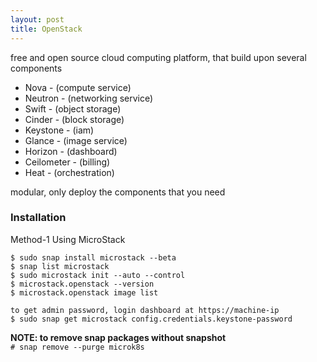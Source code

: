 ```yaml
---
layout: post
title: OpenStack
---
```


free and open source cloud computing platform, that build upon several components

- Nova - (compute service)
- Neutron - (networking service)
- Swift - (object storage)
- Cinder - (block storage)
- Keystone - (iam)
- Glance - (image service)
- Horizon - (dashboard)
- Ceilometer - (billing)
- Heat - (orchestration)

modular, only deploy the components that you need

### Installation <br>
Method-1 Using MicroStack

```
$ sudo snap install microstack --beta
$ snap list microstack
$ sudo microstack init --auto --control
$ microstack.openstack --version
$ microstack.openstack image list

to get admin password, login dashboard at https://machine-ip
$ sudo snap get microstack config.credentials.keystone-password
```

**NOTE: to remove snap packages without snapshot** <br>
`# snap remove --purge microk8s`